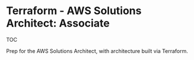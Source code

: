 # Terraform - AWS Solutions Architect: Associate

TOC

Prep for the AWS Solutions Architect, with architecture built via Terraform.